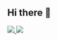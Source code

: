 ## Hi there 👋

<a href="https://nanome.ai/">
<img src="https://koronaebola.github.io/4.png" />
</a>

<a href="https://www.collaborationspharma.com/megasyn">
<img src="https://koronaebola.github.io/5.png" />
</a>
<!--

**Here are some ideas to get you started:**

🙋‍♀️ A short introduction - what is your organization all about?
🌈 Contribution guidelines - how can the community get involved?
👩‍💻 Useful resources - where can the community find your docs? Is there anything else the community should know?
🍿 Fun facts - what does your team eat for breakfast?
🧙 Remember, you can do mighty things with the power of [Markdown](https://docs.github.com/github/writing-on-github/getting-started-with-writing-and-formatting-on-github/basic-writing-and-formatting-syntax)
-->
